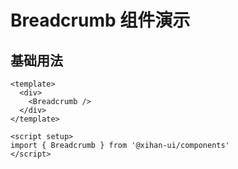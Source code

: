 # Breadcrumb 组件演示

## 基础用法

```vue
<template>
  <div>
    <Breadcrumb />
  </div>
</template>

<script setup>
import { Breadcrumb } from '@xihan-ui/components'
</script>
```
